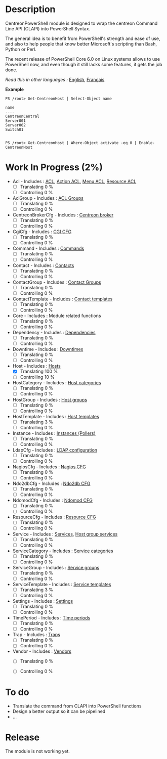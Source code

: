 # Description

CentreonPowerShell module is designed to wrap the centreon Command Line API (CLAPI) into PowerShell Syntax.

The general idea is to benefit from PowerShell's strength and ease of use, and also to help people that know better Microsoft's scripting than Bash, Python or Perl.

The recent release of PowerShell Core 6.0 on Linux systems allows to use PowerShell now, and even though it still lacks some features, it gets the job done.

_Read this in other languages :_ [English](https://github.com/Clebam/CentreonPowerShell/blob/Development/README.md), [Français](https://github.com/Clebam/CentreonPowerShell/blob/Development/README.FR.md)

__Example__
```
PS /root> Get-CentreonHost | Select-Object name

name
----
CentreonCentral
Server001
Server002
Switch01


PS /root> Get-CentreonHost | Where-Object activate -eq 0 | Enable-CentreonHost
```
# Work In Progress (2%)
- Acl - Includes : [ACL](https://documentation.centreon.com/docs/centreon-clapi/en/latest/objects/acl.html), [Action ACL](https://documentation.centreon.com/docs/centreon-clapi/en/latest/objects/acl_action.html), [Menu ACL](https://documentation.centreon.com/docs/centreon-clapi/en/latest/objects/acl_menu.html), [Resource ACL](https://documentation.centreon.com/docs/centreon-clapi/en/latest/objects/acl_resource.html)
	- [ ] Translating 0 %
	- [ ] Controlling 0 %
- AclGroup - Includes : [ACL Groups](https://documentation.centreon.com/docs/centreon-clapi/en/latest/objects/acl_group.html)
	- [ ] Translating 0 %
	- [ ] Controlling 0 %
- CentreonBrokerCfg - Includes : [Centreon broker](https://documentation.centreon.com/docs/centreon-clapi/en/latest/objects/broker_cfg.html)
	- [ ] Translating 0 %
	- [ ] Controlling 0 %
- CgiCfg - Includes : [CGI CFG](https://documentation.centreon.com/docs/centreon-clapi/en/latest/objects/cgi_cfg.html) 
	- [ ] Translating 0 %
	- [ ] Controlling 0 %
- Command - Includes : [Commands](https://documentation.centreon.com/docs/centreon-clapi/en/latest/objects/commands.html) 
	- [ ] Translating 0 %
	- [ ] Controlling 0 %
- Contact - Includes : [Contacts](https://documentation.centreon.com/docs/centreon-clapi/en/latest/objects/contacts.html)
	- [ ] Translating 0 %
	- [ ] Controlling 0 %
- ContactGroup - Includes : [Contact Groups](https://documentation.centreon.com/docs/centreon-clapi/en/latest/objects/contact_groups.html) 
	- [ ] Translating 0 %
	- [ ] Controlling 0 %
- ContactTemplate - Includes : [Contact templates](https://documentation.centreon.com/docs/centreon-clapi/en/latest/objects/contact_templates.html)
	- [ ] Translating 0 %
	- [ ] Controlling 0 %
- Core - Includes : Module related functions
	- [ ] Translating 0 %
	- [ ] Controlling 0 %
- Dependency - Includes : [Dependencies](https://documentation.centreon.com/docs/centreon-clapi/en/latest/objects/dependencies.html) 
	- [ ] Translating 0 %
	- [ ] Controlling 0 %
- Downtime - Includes : [Downtimes](https://documentation.centreon.com/docs/centreon-clapi/en/latest/objects/downtimes.html) 
	- [ ] Translating 0 %
	- [ ] Controlling 0 %
- Host - Includes : [Hosts](https://documentation.centreon.com/docs/centreon-clapi/en/latest/objects/hosts.html) 
	- [x] Translating 100 %
	- [ ] Controlling 10 %
- HostCategory - Includes : [Host categories](https://documentation.centreon.com/docs/centreon-clapi/en/latest/objects/host_categories.html) 
	- [ ] Translating 0 %
	- [ ] Controlling 0 %
- HostGroup - Includes : [Host groups](https://documentation.centreon.com/docs/centreon-clapi/en/latest/objects/host_groups.html) 
	- [ ] Translating 0 %
	- [ ] Controlling 0 %
- HostTemplate - Includes : [Host templates](https://documentation.centreon.com/docs/centreon-clapi/en/latest/objects/host_templates.html) 
	- [ ] Translating 3 %
	- [ ] Controlling 0 %
- Instance - Includes : [Instances (Pollers)](https://documentation.centreon.com/docs/centreon-clapi/en/latest/objects/instances.html) 
	- [ ] Translating 0 %
	- [ ] Controlling 0 %
- LdapCfg - Includes : [LDAP configuration](https://documentation.centreon.com/docs/centreon-clapi/en/latest/objects/ldap_servers.html)
	- [ ] Translating 0 %
	- [ ] Controlling 0 %
- NagiosCfg - Includes : [Nagios CFG](https://documentation.centreon.com/docs/centreon-clapi/en/latest/objects/nagios_cfg.html) 
	- [ ] Translating 0 %
	- [ ] Controlling 0 %
- Ndo2dbCfg - Includes : [Ndo2db CFG](https://documentation.centreon.com/docs/centreon-clapi/en/latest/objects/ndo2db_cfg.html) 
	- [ ] Translating 0 %
	- [ ] Controlling 0 %
- NdomodCfg - Includes : [Ndomod CFG](https://documentation.centreon.com/docs/centreon-clapi/en/latest/objects/ndomod_cfg.html) 
	- [ ] Translating 0 %
	- [ ] Controlling 0 %
- ResourceCfg - Includes : [Resource CFG](https://documentation.centreon.com/docs/centreon-clapi/en/latest/objects/resource_cfg.htm) 
	- [ ] Translating 0 %
	- [ ] Controlling 0 %
- Service - Includes : [Services](https://documentation.centreon.com/docs/centreon-clapi/en/latest/objects/services.html), [Host group services](https://documentation.centreon.com/docs/centreon-clapi/en/latest/objects/host_group_services.html)
	- [ ] Translating 0 %
	- [ ] Controlling 0 %
- ServiceCategory - Includes : [Service categories](https://documentation.centreon.com/docs/centreon-clapi/en/latest/objects/service_categories.html) 
	- [ ] Translating 0 %
	- [ ] Controlling 0 %
- ServiceGroup - Includes : [Service groups](https://documentation.centreon.com/docs/centreon-clapi/en/latest/objects/service_groups.html) 
	- [ ] Translating 0 %
	- [ ] Controlling 0 %
- ServiceTemplate - Includes : [Service templates](https://documentation.centreon.com/docs/centreon-clapi/en/latest/objects/service_templates.html) 
	- [ ] Translating 3 %
	- [ ] Controlling 0 %
- Settings - Includes : [Settings](https://documentation.centreon.com/docs/centreon-clapi/en/latest/objects/settings.html) 
	- [ ] Translating 0 %
	- [ ] Controlling 0 %
- TimePeriod - Includes : [Time periods](https://documentation.centreon.com/docs/centreon-clapi/en/latest/objects/time_periods.html) 
	- [ ] Translating 0 %
	- [ ] Controlling 0 %
- Trap - Includes : [Traps](https://documentation.centreon.com/docs/centreon-clapi/en/latest/objects/traps.html) 
	- [ ] Translating 0 %
	- [ ] Controlling 0 %
- Vendor - Includes : [Vendors](https://documentation.centreon.com/docs/centreon-clapi/en/latest/objects/vendors.html) 
	- [ ] Translating 0 %
	- [ ] Controlling 0 %


# To do

- Translate the command from CLAPI into PowerShell functions
- Design a better output so it can be pipelined
- ...

# Release

The module is not working yet.